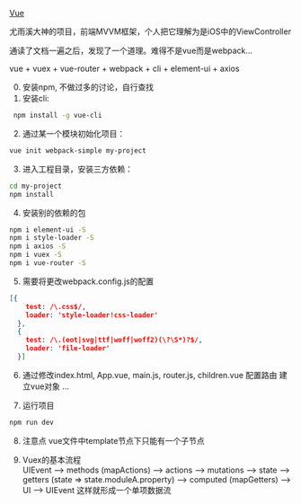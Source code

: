 [Vue](https://cn.vuejs.org/)

尤雨溪大神的项目，前端MVVM框架，个人把它理解为是iOS中的ViewController

通读了文档一遍之后，发现了一个道理。难得不是vue而是webpack...

vue + vuex + vue-router + webpack + cli + element-ui + axios

0. 安装npm, 不做过多的讨论，自行查找
1. 安装cli: 
```bash
 npm install -g vue-cli
```
2. 通过某一个模块初始化项目：
```bash
vue init webpack-simple my-project
```
3. 进入工程目录，安装三方依赖：
```bash
cd my-project
npm install
```
4. 安装别的依赖的包
```bash
npm i element-ui -S
npm i style-loader -S
npm i axios -S
npm i vuex -S
npm i vue-router -S
```
5. 需要将更改webpack.config.js的配置
```json
[{
    test: /\.css$/,
    loader: 'style-loader!css-loader'
  },
  {
    test: /\.(eot|svg|ttf|woff|woff2)(\?\S*)?$/,
    loader: 'file-loader'
  }]
```

6. 通过修改index.html, App.vue, main.js, router.js, children.vue
配置路由
建立vue对象
...

7. 运行项目
```bash
npm run dev
```

8. 注意点 vue文件中template节点下只能有一个子节点

9. Vuex的基本流程  
        UIEvent 
        --> methods (mapActions)
        --> actions 
        --> mutations 
        --> state 
        --> getters (state => state.moduleA.property)
        --> computed (mapGetters)
        --> UI 
        --> UIEvent
这样就形成一个单项数据流